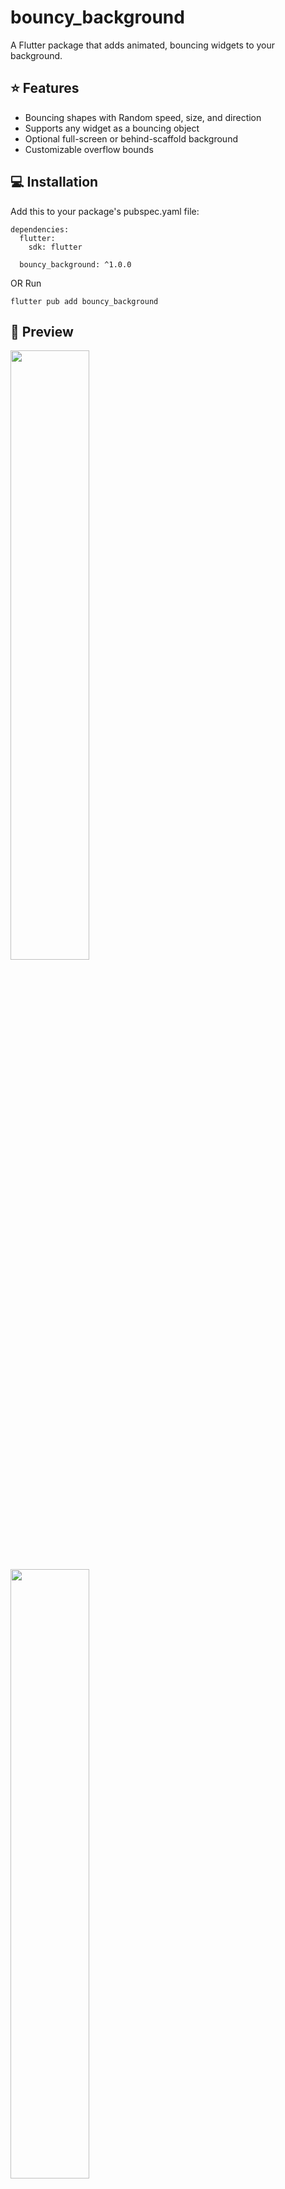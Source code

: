 # bouncy_background
A Flutter package that adds animated, bouncing widgets to your background.

## ⭐️ Features
- Bouncing shapes with Random speed, size, and direction
- Supports any widget as a bouncing object
- Optional full-screen or behind-scaffold background
- Customizable overflow bounds

## 💻 Installation
Add this to your package's pubspec.yaml file:
```
dependencies:
  flutter:
    sdk: flutter

  bouncy_background: ^1.0.0
```
OR Run
```
flutter pub add bouncy_background
```

## 📸 Preview
<img width=50% src='https://github.com/user-attachments/assets/c5a84acf-1a70-4258-9c92-e7e9f4d62206'>
<img width=50% src='https://github.com/user-attachments/assets/580820d4-86da-435a-826b-b5329f2caf25'>


## ⚠️⚠️⚠️ Important: Required Setup ⚠️⚠️⚠️
Before using `bouncy_background`, you **must initialize device size** by calling:

```dart
BouncyDeviceSize.init(context);
```
This should be done at the very beginning of your app,
inside the build() method of your root widget, like this:
### Example
```dart
class MyApp extends StatelessWidget {
  const MyApp({super.key});

  @override
  Widget build(BuildContext context) {
    BouncyDeviceSize.init(context); // ✅ MUST be called here!
    return const MaterialApp(
      debugShowCheckedModeBanner: false,
      home: BouncyBackgroundEx(),
    );
  }
}
```

## Usage
You are free to use the background with or without Scaffold.
You are also free to set the size of the widgets and the widgets you want to use as backgrounds.
However, please set the number of widgets to be in the background and the size of the widgets well.
```dart
class BouncyBackgroundEx extends StatelessWidget {
  const BouncyBackgroundEx({super.key});

  @override
  Widget build(BuildContext context) {
    return Scaffold(
      body: SafeArea(
        child: BouncyBackground(
          isScaffold: false, // With or without Scaffold
          // if with Scaffold

          // you can set the following variables.
          // ---- Scaffold variables ----
          // PreferredSizeWidget? appBar;
          // Widget? bottomNavigationBar;
          // FloatingActionButton? floatingActionButton;
          // Color? backgroundColor;
          // bool? resizeToAvoidBottomInset;
          // ---- Scaffold variables ----

          // How much the object can move beyond the right edges
          minusWidth: 100, 

          // How much the object can move below the screen
          // For Example,
          // if you set bottomNaviation, minusHeight about 100 setting
          minusHeight: 100,
          
          boxHeight: 50, // inner widget height
          boxWidth: 50, // inner widget width
          boxCount: 10, // inner widget count
          // custom inner widget
          bouncyWidget: Container(
            width: 50,
            height: 50,
            decoration: const BoxDecoration(
              shape: BoxShape.circle,
              color: Colors.purple,
            ),
          ),
          // body
          body: const Center(
            child: Column(
              children: [   
                Text('1'),
                Text('2'),
              ],
            ),
          ),
        ),
      ),
    );
  }
}
```

## ⚙️ BouncyBackground Parameters
| Parameter               | Type                        | Required | Default      | Description                                                                 |
|-------------------------|-----------------------------|----------|--------------|-----------------------------------------------------------------------------|
| `body`                  | `Widget`                    | ✅ Yes    | –            | The main body widget of the screen                                          |
| `appBar`                | `PreferredSizeWidget?`      | ❌ No     | `null`       | Scaffold app bar                                                            |
| `bottomNavigationBar`   | `Widget?`                   | ❌ No     | `null`       | Scaffold bottom navigation bar                                              |
| `floatingActionButton`  | `FloatingActionButton?`     | ❌ No     | `null`       | Scaffold floating action button                                             |
| `backgroundColor`       | `Color?`                    | ❌ No     | `null`       | Background color of the Scaffold                                            |
| `resizeToAvoidBottomInset` | `bool?`                | ❌ No     | `null`       | Whether to resize when keyboard appears                                     |
| `minusWidth`            | `double`                    | ❌ No     | `0`          | Horizontal overflow range (how far widget can bounce off-screen)           |
| `minusHeight`           | `double`                    | ❌ No     | `0`          | Vertical overflow range (how far widget can bounce off-screen)             |
| `isScaffold`            | `bool`                      | ❌ No     | `true`       | Use Scaffold internally or not                                              |
| `bouncyWidget`          | `Widget`                    | ✅ Yes    | –            | The widget that will be duplicated and animated                            |
| `boxWidth`              | `double`                    | ✅ Yes    | –            | Width of each bouncy widget                                                 |
| `boxHeight`             | `double`                    | ✅ Yes    | –            | Height of each bouncy widget                                                |
| `boxCount`              | `int`                       | ✅ Yes    | –            | Number of widgets to animate                                                |

## 🛠️ Planned Features / TODO
- [ ] Control rotation speed per object
- [ ] Set movement speed per object
- [ ] Support multiple types of bouncy widgets in one background
- [ ] Direction bias (e.g., only left/right bounce)


## 📄 License
This project is licensed under the MIT License.  
See the [LICENSE](LICENSE) file for details.